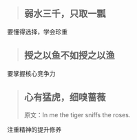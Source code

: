 > ## 弱水三千，只取一瓢

要懂得选择，学会珍重



> ## 授之以鱼不如授之以渔

要掌握核心竞争力



> ## 心有猛虎，细嗅蔷薇
>
> 原文：In me the tiger sniffs the roses.

注重精神的提升修养